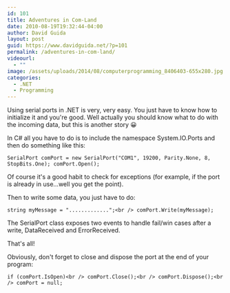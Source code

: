 ```yaml
---
id: 101
title: Adventures in Com-Land
date: 2010-08-19T19:32:44-04:00
author: David Guida
layout: post
guid: https://www.davidguida.net/?p=101
permalink: /adventures-in-com-land/
videourl:
  - ""
image: /assets/uploads/2014/08/computerprogramming_8406403-655x280.jpg
categories:
  - .NET
  - Programming
---
```

Using serial ports in .NET is very, very easy. You just have to know how to initialize it and you're good. Well actually you should know what to do with the incoming data, but this is another story 😀

<div>
  In C# all you have to do is to include the namespace System.IO.Ports and then do something like this:
</div>

`SerialPort comPort = new SerialPort("COM1", 19200, Parity.None, 8, StopBits.One); comPort.Open();`

Of course it's a good habit to check for exceptions (for example, if the port is already in use&#8230;well you get the point).

Then to write some data, you just have to do:

`string myMessage = ".............";<br />
comPort.Write(myMessage);`

The SerialPort class exposes two events to handle fail/win cases after a write, DataReceived and ErrorReceived.

That's all!

Obviously, don't forget to close and dispose the port at the end of your program:

`if (comPort.IsOpen)<br />
comPort.Close();<br />
comPort.Dispose();<br />
comPort = null;  `

<div class="post-details-footer-widgets">
</div>